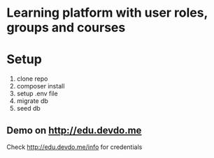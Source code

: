 
# Learning platform with user roles, groups and courses #
# Setup #

1. clone repo
2. composer install
3. setup .env file
4. migrate db
5. seed db

## Demo on http://edu.devdo.me ##
Check http://edu.devdo.me/info for credentials